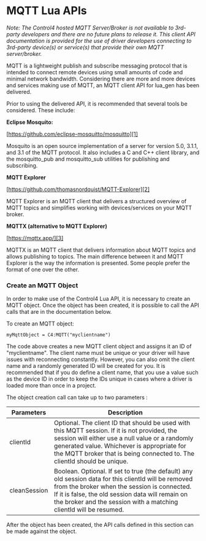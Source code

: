 
# MQTT Lua APIs

_Note: The Control4 hosted MQTT Server/Broker is not available to 3rd-party developers and there are no future plans to release it. This client API documentation is provided for the use of driver developers connecting to 3rd-party device(s) or service(s) that provide their own MQTT server/broker._

MQTT is a lightweight publish and subscribe messaging protocol that is intended to connect remote devices using small amounts of code and minimal network bandwidth. Considering there are more and more devices and services making use of MQTT, an MQTT client API for lua\_gen has been delivered.

Prior to using the delivered API, it is recommended that several tools be considered. These include:

**Eclipse Mosquito:**

[https://github.com/eclipse-mosquitto/mosquitto][1]

Mosquito is an open source implementation of a server for version 5.0, 3.1.1, and 3.1 of the MQTT protocol. It also includes a C and C++ client library, and the mosquitto\_pub and mosquitto\_sub utilities for publishing and subscribing.

**MQTT Explorer**

[https://github.com/thomasnordquist/MQTT-Explorer][2]

MQTT Explorer is an MQTT client that delivers a structured overview of MQTT topics and simplifies working with devices/services on your MQTT broker.

**MQTTX (alternative to MQTT Explorer)**

[https://mqttx.app/][3]

MQTTX is an MQTT client that delivers information about MQTT topics and allows publishing to topics.   The main difference between it and MQTT Explorer is the way the information is presented.  Some people prefer the format of
one over the other.

### Create an MQTT Object
In order to make use of the Control4 Lua API, it is necessary to  create an MQTT object.  Once the object has been created, it is possible to  call the API calls that are in the documentation below.

To create an MQTT object:

`myMqttObject = C4:MQTT("myclientname")`

The code above creates a new MQTT client object and assigns it an ID of "myclientname".   The client name must be unique or your driver will have issues with reconnecting constantly. However, you can also omit the client name and a randomly generated ID will be created for you.  It is recommended that if you do define a client name, that you use a value such as the device ID in order to keep the IDs unique in cases where a driver is loaded more than once in a project.

The object creation call can take up to two parameters :

| Parameters   | Description                                                                                                                                                                                                                                                                    |
| ------------ | ------------------------------------------------------------------------------------------------------------------------------------------------------------------------------------------------------------------------------------------------------------------------------ |
| clientId     | Optional. The client ID that should be used with this MQTT session.  If it is not provided, the session will either use a null value or a randomly generated value. Whichever is appropriate for the MQTT broker that is being connected to. The clientId should be unique.    |
| cleanSession | Boolean. Optional. If set to true (the default) any old session data for this clientId will be removed from the broker when the session is connected. If it is false, the old session data will remain on the broker and the session with a matching clientId will be resumed. |

After the object has been created, the API calls defined in this section can be made against the object.



[1]:	https://github.com/eclipse-mosquitto/mosquitto
[2]:	https://github.com/thomasnordquist/MQTT-Explorer
[3]:	https://mqttx.app/